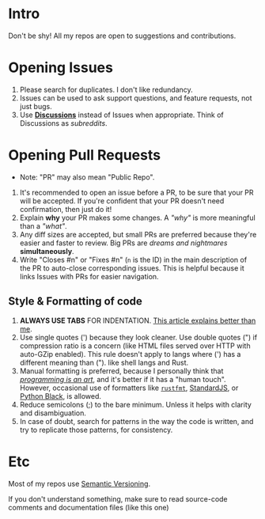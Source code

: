 # Intro
Don't be shy! All my repos are open to suggestions and contributions.

# Opening Issues
1. Please search for duplicates. I don't like redundancy.
2. Issues can be used to ask support questions, and feature requests, not just bugs.
3. Use [**Discussions**](https://resources.github.com/devops/process/planning/discussions) instead of Issues when appropriate. Think of Discussions as *subreddits*.

# Opening Pull Requests
- Note: "PR" may also mean "Public Repo".
1. It's recommended to open an issue before a PR, to be sure that your PR will be accepted. If you're confident that your PR doesn't need confirmation, then just do it!
2. Explain **why** your PR makes some changes. A *"why"* is more meaningful than a *"what"*.
3. Any diff sizes are accepted, but small PRs are preferred because they're easier and faster to review. Big PRs are *dreams and nightmares* **simultaneously**.
4. Write "Closes #n" or "Fixes #n" (`n` is the ID) in the main description of the PR to auto-close corresponding issues. This is helpful because it links Issues with PRs for easier navigation.

## Style & Formatting of code
1. **ALWAYS USE TABS** FOR INDENTATION. [This article explains better than me](https://dev.to/alexandersandberg/why-we-should-default-to-tabs-instead-of-spaces-for-an-accessible-first-environment-101f).
2. Use single quotes (') because they look cleaner. Use double quotes (") if compression ratio is a concern (like HTML files served over HTTP with auto-GZip enabled). This rule doesn't apply to langs where (') has a different meaning than ("). like shell langs and Rust.
3. Manual formatting is preferred, because I personally think that [_programming is an art_](https://en.wikipedia.org/wiki/The_Art_of_Computer_Programming), and it's better if it has a "human touch". However, occasional use of formatters like [`rustfmt`](https://github.com/rust-lang/rustfmt), [StandardJS](https://standardjs.com), or [Python Black](https://pypi.org/project/black), is allowed.
4. Reduce semicolons (;) to the bare minimum. Unless it helps with clarity and disambiguation.
5. In case of doubt, search for patterns in the way the code is written, and try to replicate those patterns, for consistency.

# Etc
Most of my repos use [Semantic Versioning](https://semver.org).

If you don't understand something, make sure to read source-code comments and documentation files (like this one)
